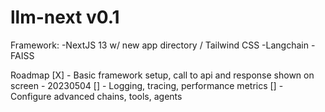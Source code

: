 # llm-next v0.1

Framework:
-NextJS 13 w/ new app directory / Tailwind CSS
-Langchain
-FAISS

Roadmap
[X] - Basic framework setup, call to api and response shown on screen - 20230504
[] - Logging, tracing, performance metrics
[] - Configure advanced chains, tools, agents
